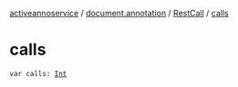[activeannoservice](../../index.md) / [document.annotation](../index.md) / [RestCall](index.md) / [calls](./calls.md)

# calls

`var calls: `[`Int`](https://kotlinlang.org/api/latest/jvm/stdlib/kotlin/-int/index.html)